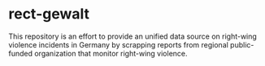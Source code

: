 # rect-gewalt
This repository is an effort to provide an unified data source on right-wing violence incidents in Germany by scrapping reports from regional public-funded organization that monitor right-wing violence.
